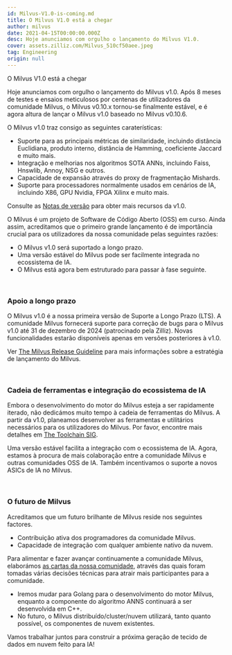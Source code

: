 ```yaml
---
id: Milvus-V1.0-is-coming.md
title: O Milvus V1.0 está a chegar
author: milvus
date: 2021-04-15T00:00:00.000Z
desc: Hoje anunciamos com orgulho o lançamento do Milvus V1.0.
cover: assets.zilliz.com/Milvus_510cf50aee.jpeg
tag: Engineering
origin: null
---
```

<custom-h1>O Milvus V1.0 está a chegar</custom-h1><p>Hoje anunciamos com orgulho o lançamento do Milvus v1.0. Após 8 meses de testes e ensaios meticulosos por centenas de utilizadores da comunidade Milvus, o Milvus v0.10.x tornou-se finalmente estável, e é agora altura de lançar o Milvus v1.0 baseado no Milvus v0.10.6.</p>
<p>O Milvus v1.0 traz consigo as seguintes caraterísticas:</p>
<ul>
<li>Suporte para as principais métricas de similaridade, incluindo distância Euclidiana, produto interno, distância de Hamming, coeficiente Jaccard e muito mais.</li>
<li>Integração e melhorias nos algoritmos SOTA ANNs, incluindo Faiss, Hnswlib, Annoy, NSG e outros.</li>
<li>Capacidade de expansão através do proxy de fragmentação Mishards.</li>
<li>Suporte para processadores normalmente usados em cenários de IA, incluindo X86, GPU Nvidia, FPGA Xilinx e muito mais.</li>
</ul>
<p>Consulte as <a href="https://www.milvus.io/docs/v1.0.0/release_notes.md">Notas de versão</a> para obter mais recursos da v1.0.</p>
<p>O Milvus é um projeto de Software de Código Aberto (OSS) em curso. Ainda assim, acreditamos que o primeiro grande lançamento é de importância crucial para os utilizadores da nossa comunidade pelas seguintes razões:</p>
<ul>
<li>O Milvus v1.0 será suportado a longo prazo.</li>
<li>Uma versão estável do Milvus pode ser facilmente integrada no ecossistema de IA.</li>
<li>O Milvus está agora bem estruturado para passar à fase seguinte.</li>
</ul>
<p><br/></p>
<h3 id="Long-term-support" class="common-anchor-header">Apoio a longo prazo</h3><p>O Milvus v1.0 é a nossa primeira versão de Suporte a Longo Prazo (LTS). A comunidade Milvus fornecerá suporte para correção de bugs para o Milvus v1.0 até 31 de dezembro de 2024 (patrocinado pela Zilliz). Novas funcionalidades estarão disponíveis apenas em versões posteriores à v1.0.</p>
<p>Ver <a href="https://www.milvus.io/docs/v1.0.0/milvus_release_guideline.md">The Milvus Release Guideline</a> para mais informações sobre a estratégia de lançamento do Milvus.</p>
<p><br/></p>
<h3 id="Toolchain-and-AI-Ecosystem-Integration" class="common-anchor-header">Cadeia de ferramentas e integração do ecossistema de IA</h3><p>Embora o desenvolvimento do motor do Milvus esteja a ser rapidamente iterado, não dedicámos muito tempo à cadeia de ferramentas do Milvus. A partir da v1.0, planeamos desenvolver as ferramentas e utilitários necessários para os utilizadores do Milvus. Por favor, encontre mais detalhes em <a href="https://www.milvus.io/docs/v1.0.0/sig_tool.md">The Toolchain SIG</a>.</p>
<p>Uma versão estável facilita a integração com o ecossistema de IA. Agora, estamos à procura de mais colaboração entre a comunidade Milvus e outras comunidades OSS de IA. Também incentivamos o suporte a novos ASICs de IA no Milvus.</p>
<p><br/></p>
<h3 id="The-Future-of-Milvus" class="common-anchor-header">O futuro de Milvus</h3><p>Acreditamos que um futuro brilhante de Milvus reside nos seguintes factores.</p>
<ul>
<li>Contribuição ativa dos programadores da comunidade Milvus.</li>
<li>Capacidade de integração com qualquer ambiente nativo da nuvem.</li>
</ul>
<p>Para alimentar e fazer avançar continuamente a comunidade Milvus, elaborámos <a href="https://www.milvus.io/docs/v1.0.0/milvus_community_charters.md">as cartas da nossa comunidade</a>, através das quais foram tomadas várias decisões técnicas para atrair mais participantes para a comunidade.</p>
<ul>
<li>Iremos mudar para Golang para o desenvolvimento do motor Milvus, enquanto a componente do algoritmo ANNS continuará a ser desenvolvida em C++.</li>
<li>No futuro, o Milvus distribuído/cluster/nuvem utilizará, tanto quanto possível, os componentes de nuvem existentes.</li>
</ul>
<p>Vamos trabalhar juntos para construir a próxima geração de tecido de dados em nuvem feito para IA!</p>
